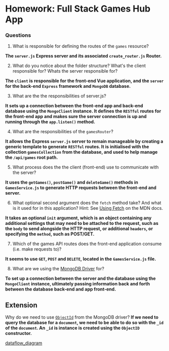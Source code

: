 # Homework: Full Stack Games Hub App

### Questions

1. What is responsible for defining the routes of the `games` resource?

**The `server.js` Express server and its associated `create_router.js` Router.**

2. What do you notice about the folder structure?  What's the client responsible for? Whats the server responsible for?

**The `client` is responsible for the front-end Vue application, and the `server` for the back-end `Express` framework and `MongoDB` database.**

3. What are the the responsibilities of server.js?

**It sets up a connection between the front-end app and back-end database using the `MongoClient` instance. It defines the `RESTful` routes for the front-end app and makes sure the server connection is up and running through the `app.listen()` method.**

4. What are the responsibilities of the `gamesRouter`?

**It allows the Express `server.js` server to remain manageable by creating a generic template to generate `RESTful` routes. It is initialised with the collection `gamesCollection` from the database, and used to help manage the `/api/games` root path.**

5. What process does the the client (front-end) use to communicate with the server?

**It uses the `getGames()`, `postGame()` and `deleteGame()` methods in `GamesService.js` to generate HTTP requests between the front-end and server.**

6. What optional second argument does the `fetch` method take? And what is it used for in this application? Hint: See [Using Fetch](https://developer.mozilla.org/en-US/docs/Web/API/Fetch_API/Using_Fetch) on the MDN docs. 

**It takes an optional `init` argument, which is an object containing any additional settings that may need to be attached to the request, such as the `body` to send alongside the HTTP request, or additional `headers`, or specifying the `method`, such as POST/GET.**

7. Which of the games API routes does the front-end application consume (i.e. make requests to)?

**It seems to use `GET`, `POST` and `DELETE`, located in the `GamesService.js` file.**

8. What are we using the [MongoDB Driver](http://mongodb.github.io/node-mongodb-native/) for?

**To set up a connection between the server and the database using the `MongoClient` instance, ultimately passing information back and forth between the database back-end and app front-end.**

## Extension

Why do we need to use [`ObjectId`](https://mongodb.github.io/node-mongodb-native/api-bson-generated/objectid.html) from the MongoDB driver?
**If we need to query the database for a `document`, we need to be able to do so with the `_id` of the `document`. An `_id` is instance is created using the `ObjectID` constructor.**

[dataflow_diagram](images/data_flow.png)
